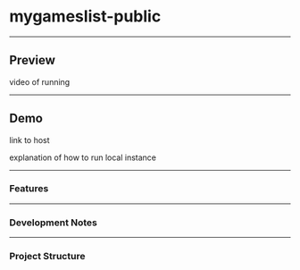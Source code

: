 # mygameslist-public
 
---

## Preview
video of running

---

## Demo
link to host

explanation of how to run local instance

---

### Features

---

### Development Notes

---

### Project Structure
